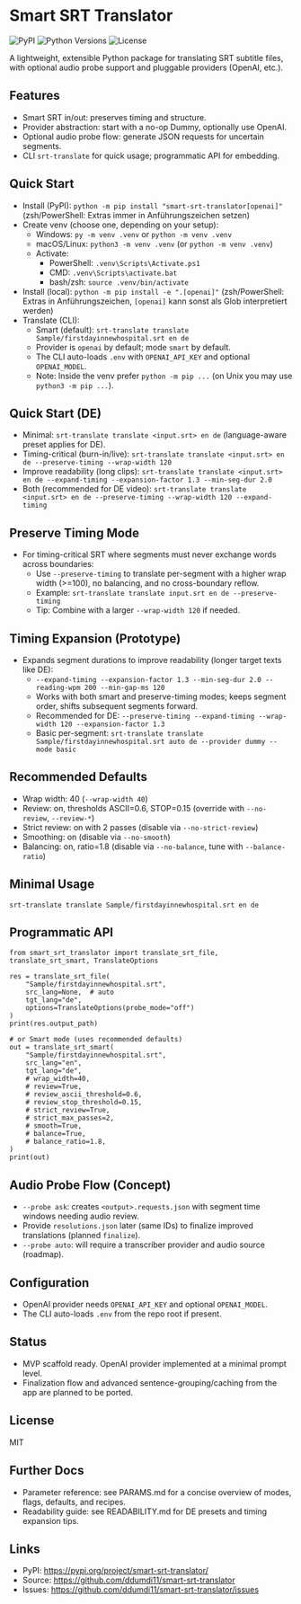 Smart SRT Translator
====================

![PyPI](https://img.shields.io/pypi/v/smart-srt-translator)
![Python Versions](https://img.shields.io/pypi/pyversions/smart-srt-translator)
![License](https://img.shields.io/badge/license-MIT-blue.svg)

A lightweight, extensible Python package for translating SRT subtitle files, with optional audio probe support and pluggable providers (OpenAI, etc.).

Features
--------
- Smart SRT in/out: preserves timing and structure.
- Provider abstraction: start with a no-op Dummy, optionally use OpenAI.
- Optional audio probe flow: generate JSON requests for uncertain segments.
- CLI `srt-translate` for quick usage; programmatic API for embedding.

Quick Start
-----------
- Install (PyPI): `python -m pip install "smart-srt-translator[openai]"` (zsh/PowerShell: Extras immer in Anführungszeichen setzen)
- Create venv (choose one, depending on your setup):
  - Windows: `py -m venv .venv` or `python -m venv .venv`
  - macOS/Linux: `python3 -m venv .venv` (or `python -m venv .venv`)
  - Activate:
    - PowerShell: `.venv\Scripts\Activate.ps1`
    - CMD: `.venv\Scripts\activate.bat`
    - bash/zsh: `source .venv/bin/activate`
- Install (local): `python -m pip install -e ".[openai]"` (zsh/PowerShell: Extras in Anführungszeichen, `[openai]` kann sonst als Glob interpretiert werden)
- Translate (CLI):
  - Smart (default): `srt-translate translate Sample/firstdayinnewhospital.srt en de`
  - Provider is `openai` by default; mode `smart` by default.
  - The CLI auto-loads `.env` with `OPENAI_API_KEY` and optional `OPENAI_MODEL`.
  - Note: Inside the venv prefer `python -m pip ...` (on Unix you may use `python3 -m pip ...`).

Quick Start (DE)
----------------
- Minimal: `srt-translate translate <input.srt> en de` (language-aware preset applies for DE).
- Timing-critical (burn-in/live): `srt-translate translate <input.srt> en de --preserve-timing --wrap-width 120`
- Improve readability (long clips): `srt-translate translate <input.srt> en de --expand-timing --expansion-factor 1.3 --min-seg-dur 2.0`
- Both (recommended for DE video): `srt-translate translate <input.srt> en de --preserve-timing --wrap-width 120 --expand-timing`

Preserve Timing Mode
--------------------
- For timing-critical SRT where segments must never exchange words across boundaries:
  - Use `--preserve-timing` to translate per-segment with a higher wrap width (>=100), no balancing, and no cross-boundary reflow.
  - Example: `srt-translate translate input.srt en de --preserve-timing`
  - Tip: Combine with a larger `--wrap-width 120` if needed.

Timing Expansion (Prototype)
----------------------------
- Expands segment durations to improve readability (longer target texts like DE):
  - `--expand-timing --expansion-factor 1.3 --min-seg-dur 2.0 --reading-wpm 200 --min-gap-ms 120`
  - Works with both smart and preserve-timing modes; keeps segment order, shifts subsequent segments forward.
  - Recommended for DE: `--preserve-timing --expand-timing --wrap-width 120 --expansion-factor 1.3`
  - Basic per-segment: `srt-translate translate Sample/firstdayinnewhospital.srt auto de --provider dummy --mode basic`

Recommended Defaults
--------------------
- Wrap width: 40 (`--wrap-width 40`)
- Review: on, thresholds ASCII=0.6, STOP=0.15 (override with `--no-review`, `--review-*`)
- Strict review: on with 2 passes (disable via `--no-strict-review`)
- Smoothing: on (disable via `--no-smooth`)
- Balancing: on, ratio=1.8 (disable via `--no-balance`, tune with `--balance-ratio`)

Minimal Usage
-------------
`srt-translate translate Sample/firstdayinnewhospital.srt en de`

Programmatic API
----------------
```
from smart_srt_translator import translate_srt_file, translate_srt_smart, TranslateOptions

res = translate_srt_file(
    "Sample/firstdayinnewhospital.srt",
    src_lang=None,  # auto
    tgt_lang="de",
    options=TranslateOptions(probe_mode="off")
)
print(res.output_path)

# or Smart mode (uses recommended defaults)
out = translate_srt_smart(
    "Sample/firstdayinnewhospital.srt",
    src_lang="en",
    tgt_lang="de",
    # wrap_width=40,
    # review=True,
    # review_ascii_threshold=0.6,
    # review_stop_threshold=0.15,
    # strict_review=True,
    # strict_max_passes=2,
    # smooth=True,
    # balance=True,
    # balance_ratio=1.8,
)
print(out)
```

Audio Probe Flow (Concept)
--------------------------
- `--probe ask`: creates `<output>.requests.json` with segment time windows needing audio review.
- Provide `resolutions.json` later (same IDs) to finalize improved translations (planned `finalize`).
- `--probe auto`: will require a transcriber provider and audio source (roadmap).

Configuration
-------------
- OpenAI provider needs `OPENAI_API_KEY` and optional `OPENAI_MODEL`.
- The CLI auto-loads `.env` from the repo root if present.

Status
------
- MVP scaffold ready. OpenAI provider implemented at a minimal prompt level.
- Finalization flow and advanced sentence-grouping/caching from the app are planned to be ported.

License
-------
MIT

Further Docs
------------
- Parameter reference: see PARAMS.md for a concise overview of modes, flags, defaults, and recipes.
 - Readability guide: see READABILITY.md for DE presets and timing expansion tips.

Links
-----
- PyPI: https://pypi.org/project/smart-srt-translator/
- Source: https://github.com/ddumdi11/smart-srt-translator
- Issues: https://github.com/ddumdi11/smart-srt-translator/issues
